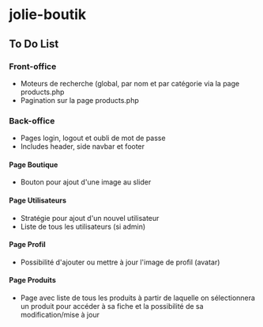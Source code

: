 # jolie-boutik

## To Do List

### Front-office
- Moteurs de recherche (global, par nom et par catégorie via la page products.php
- Pagination sur la page products.php

### Back-office
- Pages login, logout et oubli de mot de passe
- Includes header, side navbar et footer

#### Page Boutique
- Bouton pour ajout d'une image au slider

#### Page Utilisateurs
- Stratégie pour ajout d'un nouvel utilisateur
- Liste de tous les utilisateurs (si admin)

#### Page Profil
- Possibilité d'ajouter ou mettre à jour l'image de profil (avatar)

#### Page Produits
- Page avec liste de tous les produits à partir de laquelle on sélectionnera un produit pour accéder à sa fiche et la possibilité de sa modification/mise à jour
